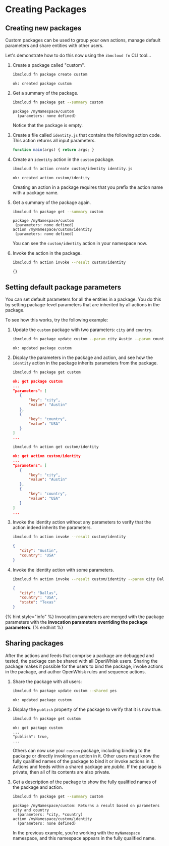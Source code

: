 <!--
#
# Licensed to the Apache Software Foundation (ASF) under one or more
# contributor license agreements.  See the NOTICE file distributed with
# this work for additional information regarding copyright ownership.
# The ASF licenses this file to You under the Apache License, Version 2.0
# (the "License"); you may not use this file except in compliance with
# the License.  You may obtain a copy of the License at
#
#     http://www.apache.org/licenses/LICENSE-2.0
#
# Unless required by applicable law or agreed to in writing, software
# distributed under the License is distributed on an "AS IS" BASIS,
# WITHOUT WARRANTIES OR CONDITIONS OF ANY KIND, either express or implied.
# See the License for the specific language governing permissions and
# limitations under the License.
#
-->

# Creating Packages

## Creating new packages

Custom packages can be used to group your own actions, manage default parameters and share entities with other users.

Let's demonstrate how to do this now using the `ibmcloud fn` CLI tool…

1. Create a package called "custom".

   ```bash
   ibmcloud fn package create custom
   ```

   ```text
   ok: created package custom
   ```

1. Get a summary of the package.

   ```bash
   ibmcloud fn package get --summary custom
   ```

   ```text
   package /myNamespace/custom
     (parameters: none defined)
   ```

   Notice that the package is empty.

1. Create a file called `identity.js` that contains the following action code. This action returns all input parameters.

   ```javascript
   function main(args) { return args; }
   ```

1. Create an `identity` action in the `custom` package.

   ```bash
   ibmcloud fn action create custom/identity identity.js
   ```

   ```text
   ok: created action custom/identity
   ```

   Creating an action in a package requires that you prefix the action name with a package name.

1. Get a summary of the package again.

   ```bash
   ibmcloud fn package get --summary custom
   ```

   ```text
   package /myNamespace/custom
    (parameters: none defined)
   action /myNamespace/custom/identity
    (parameters: none defined)
   ```

   You can see the `custom/identity` action in your namespace now.

1. Invoke the action in the package.

   ```bash
   ibmcloud fn action invoke --result custom/identity
   ```

   ```text
   {}
   ```

## Setting default package parameters

You can set default parameters for all the entities in a package. You do this by setting package-level parameters that are inherited by all actions in the package.

To see how this works, try the following example:

1. Update the `custom` package with two parameters: `city` and `country`.

   ```bash
   ibmcloud fn package update custom --param city Austin --param country USA
   ```

   ```text
   ok: updated package custom
   ```

1. Display the parameters in the package and action, and see how the `identity` action in the package inherits parameters from the package.

   ```bash
   ibmcloud fn package get custom
   ```

   ```json
   ok: got package custom
   ...
   "parameters": [
      {
          "key": "city",
          "value": "Austin"
      },
      {
          "key": "country",
          "value": "USA"
      }
   ]
   ...
   ```

   ```bash
   ibmcloud fn action get custom/identity
   ```

   ```json
   ok: got action custom/identity
   ...
   "parameters": [
      {
          "key": "city",
          "value": "Austin"
      },
      {
          "key": "country",
          "value": "USA"
      }
   ]
   ...
   ```

1. Invoke the identity action without any parameters to verify that the action indeed inherits the parameters.

   ```bash
   ibmcloud fn action invoke --result custom/identity
   ```

   ```json
   {
      "city": "Austin",
      "country": "USA"
   }
   ```

1. Invoke the identity action with some parameters.

   ```bash
   ibmcloud fn action invoke --result custom/identity --param city Dallas --param state Texas
   ```

   ```json
   {
      "city": "Dallas",
      "country": "USA",
      "state": "Texas"
   }
   ```
{% hint style="info" %}
Invocation parameters are merged with the package parameters with the **invocation parameters overriding the package parameters**.
{% endhint %}

## Sharing packages

After the actions and feeds that comprise a package are debugged and tested, the package can be shared with all OpenWhisk users. Sharing the package makes it possible for the users to bind the package, invoke actions in the package, and author OpenWhisk rules and sequence actions.

1. Share the package with all users:

   ```bash
   ibmcloud fn package update custom --shared yes
   ```

   ```text
   ok: updated package custom
   ```

1. Display the `publish` property of the package to verify that it is now true.

   ```bash
   ibmcloud fn package get custom
   ```

   ```text
   ok: got package custom
   ...
   "publish": true,
   ...
   ```

   Others can now use your `custom` package, including binding to the package or directly invoking an action in it. Other users must know the fully qualified names of the package to bind it or invoke actions in it. Actions and feeds within a shared package are _public_. If the package is private, then all of its contents are also private.

1. Get a description of the package to show the fully qualified names of the package and action.

   ```bash
   ibmcloud fn package get --summary custom
   ```

   ```text
   package /myNamespace/custom: Returns a result based on parameters city and country
     (parameters: *city, *country)
   action /myNamespace/custom/identity
     (parameters: none defined)
   ```

   In the previous example, you're working with the `myNamespace` namespace, and this namespace appears in the fully qualified name.
